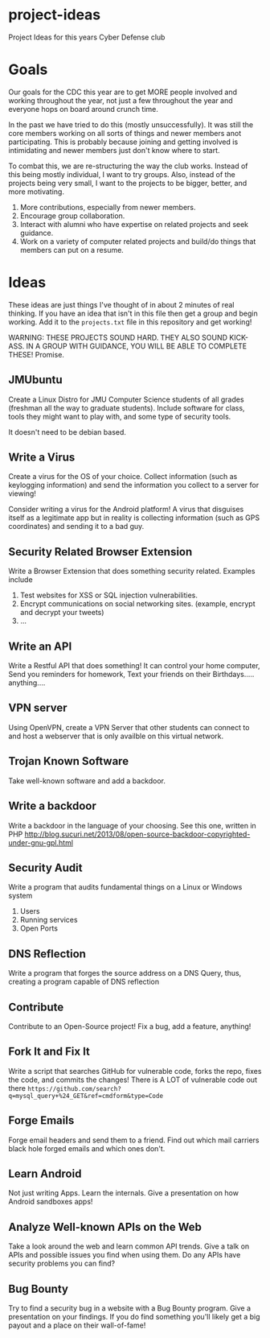 project-ideas
=============

Project Ideas for this years Cyber Defense club



Goals
=====
Our goals for the CDC this year are to get MORE people involved and working throughout the year, 
not just a few throughout the year and everyone hops on board around crunch time.

In the past we have tried to do this (mostly unsuccessfully). It was still the core members working on all sorts 
of things and newer members anot participating. This is probably because joining and getting involved is 
intimidating and newer members just don't know where to start.

To combat this, we are re-structuring the way the club works. Instead of this being mostly individual,
I want to try groups. Also, instead of the projects being very small, I want to the projects to be bigger, better, 
and more motivating.

1. More contributions, especially from newer members.
2. Encourage group collaboration.
3. Interact with alumni who have expertise on related projects and seek guidance.
4. Work on a variety of computer related projects and build/do things that members can put on a resume.

Ideas
=====

These ideas are just things I've thought of in about 2 minutes of real thinking.
If you have an idea that isn't in this file then get a group and begin working. 
Add it to the `projects.txt` file in this repository and get working! 


WARNING: THESE PROJECTS SOUND HARD. THEY ALSO SOUND KICK-ASS. 
IN A GROUP WITH GUIDANCE, YOU WILL BE ABLE TO COMPLETE THESE! Promise.

JMUbuntu
--------
Create a Linux Distro for JMU Computer Science students of all grades (freshman all the way to graduate students).
Include software for class, tools they might want to play with, and some type of security tools.

It doesn't need to be debian based.

Write a Virus
-------------
Create a virus for the OS of your choice. Collect information (such as keylogging information) and send the
information you collect to a server for viewing!

Consider writing a virus for the Android platform! A virus that disguises itself as a legitimate app but
in reality is collecting information (such as GPS coordinates) and sending it to a bad guy.

Security Related Browser Extension
----------------------------------
Write a Browser Extension that does something security related.
Examples include
1. Test websites for XSS or SQL injection vulnerabilities.
2. Encrypt communications on social networking sites. (example, encrypt and decrypt your tweets)
3. ...

Write an API
------------
Write a Restful API that does something! 
It can control your home computer, Send you reminders for homework, Text your friends on their Birthdays.....
anything....

VPN server
----------
Using OpenVPN, create a VPN Server that other students can connect to and host a webserver that is only
availble on this virtual network. 

Trojan Known Software
---------------------
Take well-known software and add a backdoor. 

Write a backdoor
----------------
Write a backdoor in the language of your choosing. See this one, written in PHP
http://blog.sucuri.net/2013/08/open-source-backdoor-copyrighted-under-gnu-gpl.html

Security Audit
--------------
Write a program that audits fundamental things on a Linux or Windows system
1. Users
2. Running services
3. Open Ports

DNS Reflection
--------------
Write a program that forges the source address on a DNS Query, thus, creating a program capable of DNS reflection

Contribute
----------
Contribute to an Open-Source project! Fix a bug, add a feature, anything!

Fork It and Fix It
------------------
Write a script that searches GitHub for vulnerable code, forks the repo, fixes the code, and commits the changes!
There is A LOT of vulnerable code out there `https://github.com/search?q=mysql_query+%24_GET&ref=cmdform&type=Code`

Forge Emails
------------
Forge email headers and send them to a friend. Find out which mail carriers black hole forged emails and which ones don't.

Learn Android
-------------
Not just writing Apps. Learn the internals. Give a presentation on how Android sandboxes apps!

Analyze Well-known APIs on the Web
----------------------------------
Take a look around the web and learn common API trends. Give a talk on APIs and possible issues you find when using them.
Do any APIs have security problems you can find?

Bug Bounty
----------
Try to find a security bug in a website with a Bug Bounty program. Give a presentation on your findings. 
If you do find something you'll likely get a big payout and a place on their wall-of-fame!

